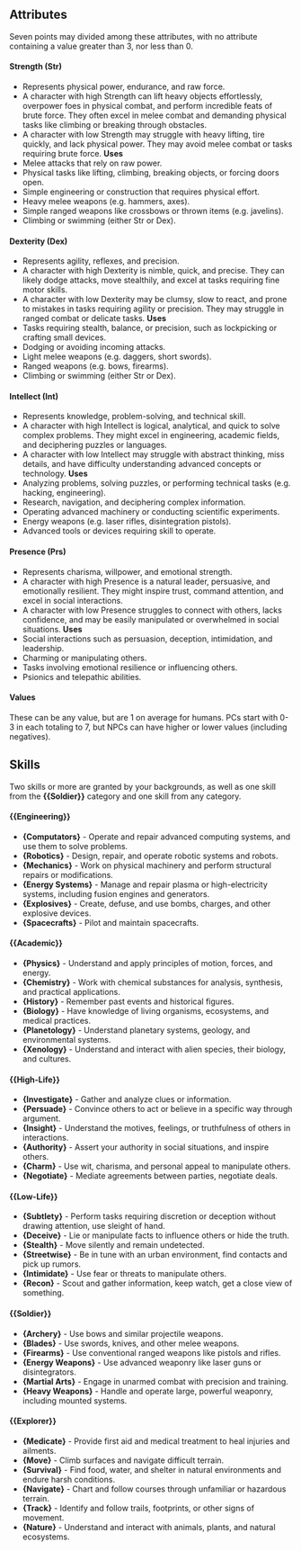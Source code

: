 ## Attributes
Seven points may divided among these attributes, with no attribute containing a value greater than 3, nor less than 0.
#### Strength (Str)
- Represents physical power, endurance, and raw force.
- A character with high Strength can lift heavy objects effortlessly, overpower foes in physical combat, and perform incredible feats of brute force. They often excel in melee combat and demanding physical tasks like climbing or breaking through obstacles.
- A character with low Strength may struggle with heavy lifting, tire quickly, and lack physical power. They may avoid melee combat or tasks requiring brute force.
**Uses**
- Melee attacks that rely on raw power.
- Physical tasks like lifting, climbing, breaking objects, or forcing doors open.
- Simple engineering or construction that requires physical effort.
- Heavy melee weapons (e.g. hammers, axes).
- Simple ranged weapons like crossbows or thrown items (e.g. javelins).
- Climbing or swimming (either Str or Dex).
#### Dexterity (Dex)
- Represents agility, reflexes, and precision.
- A character with high Dexterity is nimble, quick, and precise. They can likely dodge attacks, move stealthily, and excel at tasks requiring fine motor skills.
- A character with low Dexterity may be clumsy, slow to react, and prone to mistakes in tasks requiring agility or precision. They may struggle in ranged combat or delicate tasks.
**Uses**
- Tasks requiring stealth, balance, or precision, such as lockpicking or crafting small devices.
- Dodging or avoiding incoming attacks.
- Light melee weapons (e.g. daggers, short swords).
- Ranged weapons (e.g. bows, firearms).
- Climbing or swimming (either Str or Dex).
#### Intellect (Int)
- Represents knowledge, problem-solving, and technical skill.
- A character with high Intellect is logical, analytical, and quick to solve complex problems. They might excel in engineering, academic fields, and deciphering puzzles or languages.
- A character with low Intellect may struggle with abstract thinking, miss details, and have difficulty understanding advanced concepts or technology.
**Uses**
- Analyzing problems, solving puzzles, or performing technical tasks (e.g. hacking, engineering).
- Research, navigation, and deciphering complex information.
- Operating advanced machinery or conducting scientific experiments.
- Energy weapons (e.g. laser rifles, disintegration pistols).
- Advanced tools or devices requiring skill to operate.
#### Presence (Prs)
- Represents charisma, willpower, and emotional strength.
- A character with high Presence is a natural leader, persuasive, and emotionally resilient. They might inspire trust, command attention, and excel in social interactions.
- A character with low Presence struggles to connect with others, lacks confidence, and may be easily manipulated or overwhelmed in social situations.
**Uses**
- Social interactions such as persuasion, deception, intimidation, and leadership.
- Charming or manipulating others.
- Tasks involving emotional resilience or influencing others.
- Psionics and telepathic abilities.
#### Values
These can be any value, but are 1 on average for humans. PCs start with 0-3 in each totaling to 7, but NPCs can have higher or lower values (including negatives).
## Skills
Two skills or more are granted by your backgrounds, as well as one skill from the **{{Soldier}}** category and one skill from any category.
#### {{Engineering}}
- **{Computators}** - Operate and repair advanced computing systems, and use them to solve problems.
- **{Robotics}** - Design, repair, and operate robotic systems and robots.
- **{Mechanics}** - Work on physical machinery and perform structural repairs or modifications.
- **{Energy Systems}** - Manage and repair plasma or high-electricity systems, including fusion engines and generators.
- **{Explosives}** - Create, defuse, and use bombs, charges, and other explosive devices.
- **{Spacecrafts}** - Pilot and maintain spacecrafts.
#### {{Academic}}
- **{Physics}** - Understand and apply principles of motion, forces, and energy.
- **{Chemistry}** - Work with chemical substances for analysis, synthesis, and practical applications.
- **{History}** - Remember past events and historical figures.
- **{Biology}** - Have knowledge of living organisms, ecosystems, and medical practices.
- **{Planetology}** - Understand planetary systems, geology, and environmental systems.
- **{Xenology}** - Understand and interact with alien species, their biology, and cultures.
#### {{High-Life}}
- **{Investigate}** - Gather and analyze clues or information.
- **{Persuade}** - Convince others to act or believe in a specific way through argument.
- **{Insight}** - Understand the motives, feelings, or truthfulness of others in interactions.
- **{Authority}** - Assert your authority in social situations, and inspire others.
- **{Charm}** - Use wit, charisma, and personal appeal to manipulate others.
- **{Negotiate}** - Mediate agreements between parties, negotiate deals.
#### {{Low-Life}}
- **{Subtlety}** - Perform tasks requiring discretion or deception without drawing attention, use sleight of hand.
- **{Deceive}** - Lie or manipulate facts to influence others or hide the truth.
- **{Stealth}** - Move silently and remain undetected.
- **{Streetwise}** - Be in tune with an urban environment, find contacts and pick up rumors.
- **{Intimidate}** - Use fear or threats to manipulate others.
- **{Recon}** - Scout and gather information, keep watch, get a close view of something.
#### {{Soldier}}
- **{Archery}** - Use bows and similar projectile weapons.
- **{Blades}** - Use swords, knives, and other melee weapons.
- **{Firearms}** - Use conventional ranged weapons like pistols and rifles.
- **{Energy Weapons}** - Use advanced weaponry like laser guns or disintegrators.
- **{Martial Arts}** - Engage in unarmed combat with precision and training.
- **{Heavy Weapons}** - Handle and operate large, powerful weaponry, including mounted systems.
#### {{Explorer}}
- **{Medicate}** - Provide first aid and medical treatment to heal injuries and ailments.
- **{Move}** - Climb surfaces and navigate difficult terrain.
- **{Survival}** - Find food, water, and shelter in natural environments and endure harsh conditions.
- **{Navigate}** - Chart and follow courses through unfamiliar or hazardous terrain.
- **{Track}** - Identify and follow trails, footprints, or other signs of movement.
- **{Nature}** - Understand and interact with animals, plants, and natural ecosystems.